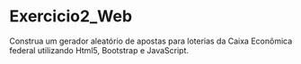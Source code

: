 # Exercicio2_Web
Construa um gerador aleatório de apostas para loterias da Caixa Econômica federal utilizando Html5, Bootstrap e JavaScript.
